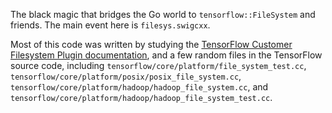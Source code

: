 The black magic that bridges the Go world to `tensorflow::FileSystem` and
friends. The main event here is `filesys.swigcxx`.

Most of this code was written by studying the [TensorFlow Customer Filesystem Plugin documentation](https://www.tensorflow.org/extend/add_filesys), and a few random
files in the TensorFlow source code, including `tensorflow/core/platform/file_system_test.cc`,
`tensorflow/core/platform/posix/posix_file_system.cc`,
`tensorflow/core/platform/hadoop/hadoop_file_system.cc`, and
`tensorflow/core/platform/hadoop/hadoop_file_system_test.cc`.
